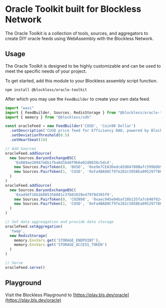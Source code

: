 # Oracle Toolkit built for Blockless Network

The Oracle Toolkit is a collection of tools, sources, and aggregators to create DIY oracle feeds using WebAssembly with the Blockless Network.

## Usage

The Oracle Toolkit is designed to be highly customizable and can be used to meet the specific needs of your project.

To get started, add this module to your Blockless assembly script function.

```
npm install @blockless/oracle-toolkit
```

After which you may use the `FeedBuilder` to create your own data feed.

```ts
import "wasi"
import { FeedBuilder, Sources, RedisStorage } from "@blockless/oracle-toolkit"
import { memory } from "@blockless/sdk"

const oracleFeed = new FeedBuilder('CUSD', 'Coin98 Dollar')
  .setDescription('CUSD price feed for Efficiency DAO, powered by Blockless')
  .setDeviationThreshold(0.5)
  .setHeartbeat(10)

// Add Sources
oracleFeed.addSource(
  new Sources.BaryonExchangeBSC(
    '0x889ae28947e6b1fba8d1bddf9b6e02d8636c5dcd',
    new Sources.PairToken(0, 'BUSD', '0xe9e7CEA3DedcA5984780Bafc599bD69ADd087D56'),
    new Sources.PairToken(1, 'CUSD', '0xFa4BA88Cf97e282c505BEa095297786c16070129')
  )
)
oracleFeed.addSource(
  new Sources.BaryonExchangeBSC(
    '0xa49df16b1b085356081c37b02028e47979d395f9',
    new Sources.PairToken(0, 'COIN98', '0xaec945e04baf28b135fa7c640f624f8d90f1c3a6'),
    new Sources.PairToken(1, 'CUSD', '0xFa4BA88Cf97e282c505BEa095297786c16070129')
  )
)

// Set data aggreagation and provide data storage
oracleFeed.setAggregation(
  'twap',
  new RedisStorage(
    memory.EnvVars.get('STORAGE_ENDPOINT'),
    memory.EnvVars.get('STORAGE_ACCESS_TOKEN')
  )
)

// Serve
oracleFeed.serve()
```

## Playground

Visit the Blockless Playground to [https://play.bls.dev/oracle](https://play.bls.dev/oracle)

